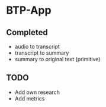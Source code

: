 # BTP-App

## Completed
- audio to transcript
- transcript to summary
- summary to original text (primitive)

## TODO
- Add own research
- Add metrics